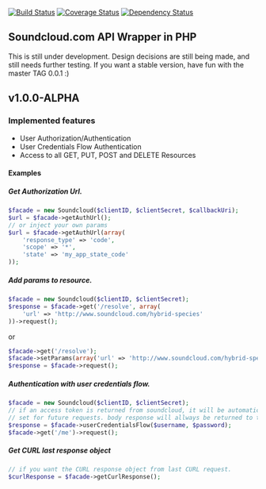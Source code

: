 [![Build Status](https://travis-ci.org/njasm/soundcloud.svg?branch=master)](https://travis-ci.org/njasm/soundcloud) [![Coverage Status](https://coveralls.io/repos/njasm/soundcloud/badge.png?branch=master)](https://coveralls.io/r/njasm/soundcloud?branch=master) [![Dependency Status](https://www.versioneye.com/user/projects/534af6adfe0d078843000029/badge.png)](https://www.versioneye.com/user/projects/534af6adfe0d078843000029)
## Soundcloud.com API Wrapper in PHP
This is still under development.
Design decisions are still being made, and still needs further testing.
If you want a stable version, have fun with the master TAG 0.0.1 :)

## v1.0.0-ALPHA
### Implemented features 

* User Authorization/Authentication
* User Credentials Flow Authentication
* Access to all GET, PUT, POST and DELETE Resources

#### Examples
##### Get Authorization Url.
```php
$facade = new Soundcloud($clientID, $clientSecret, $callbackUri);
$url = $facade->getAuthUrl();
// or inject your own params
$url = $facade->getAuthUrl(array(
    'response_type' => 'code',
    'scope' => '*',
    'state' => 'my_app_state_code'
));
```
##### Add params to resource.
```php
$facade = new Soundcloud($clientID, $clientSecret);
$response = $facade->get('/resolve', array(
    'url' => 'http://www.soundcloud.com/hybrid-species'
))->request();
```
or
```php
$facade->get('/resolve');
$facade->setParams(array('url' => 'http://www.soundcloud.com/hybrid-species'));
$response = $facade->request();
```

##### Authentication with user credentials flow.
```php
$facade = new Soundcloud($clientID, $clientSecret);
// if an access token is returned from soundcloud, it will be automatically
// set for future requests. body response will allways be returned to the client.
$response = $facade->userCredentialsFlow($username, $password);
$facade->get('/me')->request();
```

##### Get CURL last response object
```php
// if you want the CURL response object from last CURL request.
$curlResponse = $facade->getCurlResponse();
```
